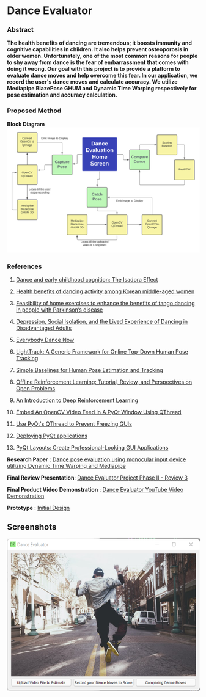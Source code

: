 # Dance Evaluator

### Abstract

**The health benefits of dancing are tremendous; it boosts immunity and cognitive capabilities in children. It also helps prevent osteoporosis in older women. Unfortunately, one of the most common reasons for people to shy away from dance is the fear of embarrassment that comes with doing it wrong. Our goal with this project is to provide a platform to evaluate dance moves and help overcome this fear. In our application, we record the user's dance moves and calculate accuracy. We utilize Mediapipe BlazePose GHUM and Dynamic Time Warping respectively for pose estimation and accuracy calculation.**

### Proposed Method
**Block Diagram**
![Block Diagram](Screenshots/Block%20Diagram.png)

### References
1. [Dance and early childhood cognition: The Isadora Effect](https://www.tandfonline.com/doi/abs/10.1080/10632913.2016.1245166)
2. [Health benefits of dancing activity among Korean middle-aged women](https://www.tandfonline.com/doi/full/10.3402/qhw.v11.31215)
3. [Feasibility of home exercises to enhance the benefits of tango dancing in people with Parkinson’s disease](https://www.sciencedirect.com/science/article/abs/pii/S0965229918302401)
4. [Depression, Social Isolation, and the Lived Experience of Dancing in Disadvantaged Adults](https://www.sciencedirect.com/science/article/abs/pii/S0883941715002472)
5. [Everybody Dance Now](https://arxiv.org/abs/1808.07371)
6. [LightTrack: A Generic Framework for Online Top-Down Human Pose Tracking](https://openaccess.thecvf.com/content_ECCV_2018/html/Bin_Xiao_Simple_Baselines_for_ECCV_2018_paper.html)
7. [Simple Baselines for Human Pose Estimation and Tracking](https://openaccess.thecvf.com/content_ECCV_2018/html/Bin_Xiao_Simple_Baselines_for_ECCV_2018_paper.html)
8. [Offline Reinforcement Learning: Tutorial, Review, and Perspectives on Open Problems](https://arxiv.org/abs/2005.01643)
9. [An Introduction to Deep Reinforcement Learning](https://arxiv.org/abs/1811.12560)

10. [Embed An OpenCV Video Feed in A PyQt Window Using QThread](https://youtu.be/dTDgbx-XelY)

11. [Use PyQt's QThread to Prevent Freezing GUIs](https://realpython.com/python-pyqt-qthread/)
12. [Deploying PyQt applications](https://wiki.python.org/moin/PyQt/Deploying_PyQt_Applications)
13. [PyQt Layouts: Create Professional-Looking GUI Applications](https://realpython.com/python-pyqt-layout/)

**Research Paper** : [Dance pose evaluation using monocular input device utilizing Dynamic Time Warping and Mediapipe](https://docs.google.com/document/d/11QUKHrE8lfJrquCRYUuD5z4MYQ7jwniZ/edit?usp=sharing&ouid=109898272318264998018&rtpof=true&sd=true)

**Final Review Presentation**: [Dance Evaluator Project Phase II - Review 3](https://docs.google.com/presentation/d/16b55TySVrmrNTK0OevahmInwgZcI-1W6hezjWZb6eCo/edit?usp=sharing)

**Final Product Video Demonstration** : [Dance Evaluator YouTube Video Demonstration](https://youtu.be/4R-KjPlZjqs)

**Prototype** : [Initial Design](https://www.figma.com/proto/HegXr33zJvBt2zqdJmXvZD/Final-Year-Project?node-id=1%3A3&scaling=scale-down&page-id=0%3A1&starting-point-node-id=1%3A3) 

## Screenshots
![Home Screen](Screenshots/Home_Screen.png)
